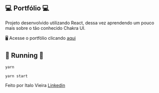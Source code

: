 ## 💻 Portfólio 💻

Projeto desenvolvido utilizando React, dessa vez aprendendo um pouco mais sobre o tão conhecido Chakra UI.

🖥️ Acesse o portfólio clicando [aqui](https://portfolio-delta-sepia.vercel.app/)

## 🚀 Running 🚀

```bash
yarn
```

```bash
yarn start
```

Feito por Italo Vieira
[Linkedin](https://www.linkedin.com/in/italo-vieira/)
